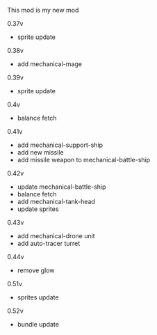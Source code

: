 This mod is my new mod

0.37v
- sprite update

0.38v
- add mechanical-mage

0.39v
- sprite update

0.4v
- balance fetch

0.41v
- add mechanical-support-ship
- add new missile
- add missile weapon to mechanical-battle-ship

0.42v
- update mechanical-battle-ship
- balance fetch
- add mechanical-tank-head
- update sprites

0.43v
- add mechanical-drone unit
- add auto-tracer turret

0.44v
- remove glow

0.51v
- sprites update

0.52v
- bundle update